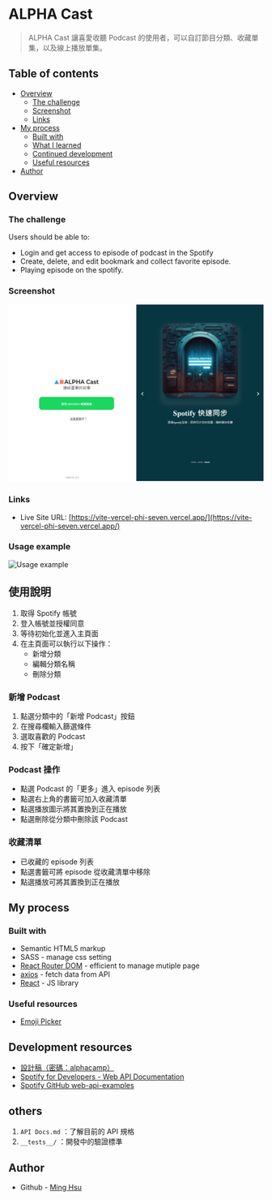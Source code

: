 # ALPHA Cast

> ALPHA Cast 讓喜愛收聽 Podcast 的使用者，可以自訂節目分類、收藏單集，以及線上播放單集。

## Table of contents

- [Overview](#overview)
  - [The challenge](#the-challenge)
  - [Screenshot](#screenshot)
  - [Links](#links)
- [My process](#my-process)
  - [Built with](#built-with)
  - [What I learned](#what-i-learned)
  - [Continued development](#continued-development)
  - [Useful resources](#useful-resources)
- [Author](#author)

## Overview

### The challenge

Users should be able to:

- Login and get access to episode of podcast in the Spotify
- Create, delete, and edit bookmark and collect favorite episode.
- Playing episode on the spotify.

### Screenshot

![Screenshot](./src/assets//AlphaCast登入頁面.png)

### Links

- Live Site URL: [https://vite-vercel-phi-seven.vercel.app/](https://vite-vercel-phi-seven.vercel.app/)

### Usage example

![Usage example](./src/assets/capstone使用範例.gif)

## 使用說明

1. 取得 Spotify 帳號
2. 登入帳號並授權同意
3. 等待初始化並進入主頁面
4. 在主頁面可以執行以下操作：
   - 新增分類
   - 編輯分類名稱
   - 刪除分類

### 新增 Podcast

1. 點選分類中的「新增 Podcast」按鈕
2. 在搜尋欄輸入篩選條件
3. 選取喜歡的 Podcast
4. 按下「確定新增」

### Podcast 操作

- 點選 Podcast 的「更多」進入 episode 列表
- 點選右上角的書籤可加入收藏清單
- 點選播放圖示將其置換到正在播放
- 點選刪除從分類中刪除該 Podcast

### 收藏清單

- 已收藏的 episode 列表
- 點選書籤可將 episode 從收藏清單中移除
- 點選播放可將其置換到正在播放

## My process

### Built with

- Semantic HTML5 markup
- SASS - manage css setting
- [React Router DOM](https://reactrouter.com/en/main) - efficient to manage mutiple page
- [axios](https://www.npmjs.com/package/axios) - fetch data from API
- [React](https://reactjs.org/) - JS library

### Useful resources

- [Emoji Picker](https://www.npmjs.com/package/emoji-picker-react)

## Development resources

- [設計稿（密碼：alphacamp）](https://www.figma.com/file/yRwY6jkmQbysRBIqr7A0bv/Capstone-Podcast?type=design&node-id=0-1&mode=design)
- [Spotify for Developers - Web API Documentation](https://developer.spotify.com/documentation/web-api)
- [Spotify GitHub web-api-examples](https://github.com/spotify/web-api-examples)

## others

1.  `API Docs.md` ：了解目前的 API 規格
2.  `__tests__/` ：開發中的驗證標準

## Author

- Github - [Ming Hsu](https://github.com/GHSergio)
